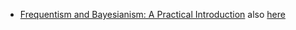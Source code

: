 <!-- 
.. link: 
.. description: 
.. tags: 
.. date: 2013/12/10 18:14:34
.. title: Astrocomputing & Astrostatistics
.. slug: astrocomputing
-->

* [Frequentism and Bayesianism: A Practical Introduction](http://jakevdp.github.io/blog/2014/03/11/frequentism-and-bayesianism-a-practical-intro) 
also [here](../../files/FreqBayes.ipynb)



